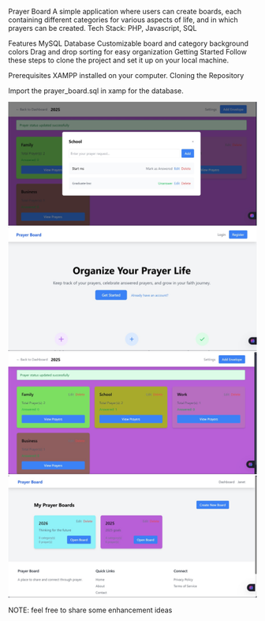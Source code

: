 Prayer Board
A simple application where users can create boards, each containing different categories for various aspects of life, and in which prayers can be created.
Tech Stack: PHP, Javascript, SQL

Features
MySQL Database
Customizable board and category background colors
Drag and drop sorting for easy organization
Getting Started
Follow these steps to clone the project and set it up on your local machine.

Prerequisites
XAMPP installed on your computer.
Cloning the Repository

Import the prayer_board.sql in xamp for the database.

![View Prayers](pictures/view%20prayers.jpg)  
![Home](pictures/home.jpg)  
![Categories](pictures/categories.jpg)  
![Boards](pictures/boards.jpg)  


NOTE: feel free to share some enhancement ideas
